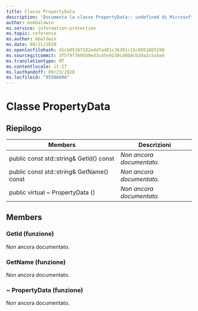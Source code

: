 ```yaml
---
title: Classe PropertyData
description: 'Documenta la classe PropertyData:: undefined di Microsoft Information Protection (MIP) SDK.'
author: msmbaldwin
ms.service: information-protection
ms.topic: reference
ms.author: mbaldwin
ms.date: 09/21/2020
ms.openlocfilehash: d1cb95167182edd7ad81c36301c15c6951865190
ms.sourcegitcommit: 3f5f9f7695b9ed3c45e9230cd8b8cb39a1c5a5ed
ms.translationtype: MT
ms.contentlocale: it-IT
ms.lasthandoff: 09/23/2020
ms.locfileid: "95566606"
---
```

# <a name="class-propertydata"></a>Classe PropertyData 
  
## <a name="summary"></a>Riepilogo
 Members                        | Descrizioni                                
--------------------------------|---------------------------------------------
public const std::string& GetId() const  | _Non ancora documentato._
public const std::string& GetName() const  | _Non ancora documentato._
public virtual ~ PropertyData ()  | _Non ancora documentato._
  
## <a name="members"></a>Members
  
### <a name="getid-function"></a>GetId (funzione)
Non ancora documentato.

  
### <a name="getname-function"></a>GetName (funzione)
Non ancora documentato.

  
### <a name="propertydata-function"></a>~ PropertyData (funzione)
Non ancora documentato.
